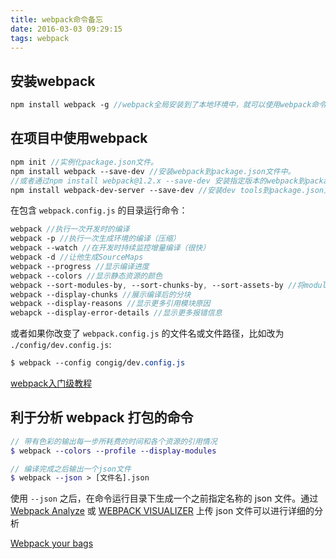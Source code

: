 ```yaml
---
title: webpack命令备忘
date: 2016-03-03 09:29:15
tags: webpack
---
```


## 安装webpack

```sass
npm install webpack -g //webpack全局安装到了本地环境中，就可以使用webpack命令了。
```


## 在项目中使用webpack

```sass
npm init //实例化package.json文件。
npm install webpack --save-dev //安装webpack到package.json文件中。
//或者通过npm install webpack@1.2.x --save-dev 安装指定版本的webpack到package.json文件中。
npm install webpack-dev-server --save-dev //安装dev tools到package.json文件中，本地运行webpack服务
```

在包含 `webpack.config.js` 的目录运行命令：

```sass
webpack //执行一次开发时的编译
webpack -p //执行一次生成环境的编译（压缩）
webpack --watch //在开发时持续监控增量编译（很快）
webpack -d //让他生成SourceMaps
webpack --progress //显示编译进度
webpack --colors //显示静态资源的颜色
webpack --sort-modules-by, --sort-chunks-by, --sort-assets-by //将modules/chunks/assets进行列表排序
webpack --display-chunks //展示编译后的分块
webpack --display-reasons //显示更多引用模块原因
webapck --display-error-details //显示更多报错信息
```

或者如果你改变了 `webpack.config.js` 的文件名或文件路径，比如改为 `./config/dev.config.js`:

```sass
$ webpack --config congig/dev.config.js
```

[webpack入门级教程](http://www.cnblogs.com/shinggang/p/5034404.html)

## 利于分析 webpack 打包的命令

```scss
// 带有色彩的输出每一步所耗费的时间和各个资源的引用情况
$ webpack --colors --profile --display-modules

// 编译完成之后输出一个json文件
$ webpack --json > [文件名].json
```

使用 `--json` 之后，在命令运行目录下生成一个之前指定名称的 json 文件。通过 [Webpack Analyze](http://webpack.github.io/analyse/) 或 [WEBPACK VISUALIZER](http://chrisbateman.github.io/webpack-visualizer/) 上传 json 文件可以进行详细的分析

[Webpack your bags](http://blog.madewithlove.be/post/webpack-your-bags/)